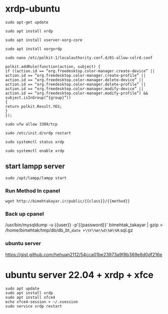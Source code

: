 # xrdp-ubuntu

```
sudo apt-get update
```

```
sudo apt install xrdp
```

```
sudo apt install xserver-xorg-core
```

```
sudo apt install xorgxrdp
```

```
sudo nano /etc/polkit-1/localauthority.conf.d/01-allow-colrd.conf
```

```
polkit.addRule(function(action, subject) {
if ((action.id == “org.freedesktop.color-manager.create-device” || action.id == “org.freedesktop.color-manager.create-profile” || action.id == “org.freedesktop.color-manager.delete-device” || action.id == “org.freedesktop.color-manager.delete-profile” || action.id == “org.freedesktop.color-manager.modify-device” || action.id == “org.freedesktop.color-manager.modify-profile”) && subject.isInGroup(“{group}”))
{
return polkit.Result.YES;
}
});
```

```
sudo ufw allow 3389/tcp
```

```
sudo /etc/init.d/xrdp restart
```

```
sudo systemctl status xrdp
```

```
sudo systemctl enable xrdp
```

## start lampp server

```
sudo /opt/lampp/lampp start
```
### Run Method In cpanel
```
wget http://bimehtakayar.ir/public/{{class}}/{{method}}
```
### Back up cpanel
/usr/bin/mysqldump -u {{user}} -p'{{password}}' bimehtak_takayar | gzip > /home/bimehtak/tmp/db/db_bt_`date +\%Y\%m\%d\%H\%M`.sql.gz

### ubuntu server
https://gist.github.com/hehuan2112/54cca01be23973a9f8b369e8d0df216e

# ubuntu server 22.04 + xrdp + xfce

```
sudo apt update
sudo apt install xrdp
sudo apt install xfce4
echo xfce4-session > ~/.xsession
sudo service xrdp restart
```
